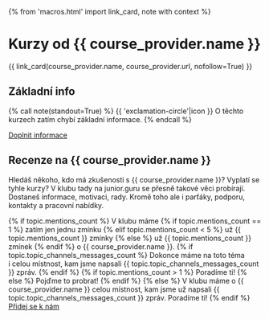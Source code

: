 {% from 'macros.html' import link_card, note with context %}


# Kurzy od {{ course_provider.name }}

{{ link_card(course_provider.name, course_provider.url, nofollow=True) }}

## Základní info

{% call note(standout=True) %}
  {{ 'exclamation-circle'|icon }} O těchto kurzech zatím chybí základní informace.
{% endcall %}

<div class="standout text-center">
  <a class="btn btn-lg btn-outline-primary" href="{{ course_provider.edit_url }}">
    Doplnit informace
  </a>
</div>


## Recenze na {{ course_provider.name }}

Hledáš někoho, kdo má zkušenosti s {{ course_provider.name }}?
Vyplatí se tyhle kurzy?
V klubu tady na junior.guru se přesně takové věci probírají.
Dostaneš informace, motivaci, rady.
Kromě toho ale i parťáky, podporu, kontakty a pracovní nabídky.

<!-- Diskutuj v klubu pro začátečníky, kde najdeš pomoc, motivaci, kamarády, práci. -->

<div>
{% if topic.mentions_count %}
  V klubu máme
  {% if topic.mentions_count == 1 %}
    zatím jen jednu zmínku
  {% elif topic.mentions_count < 5 %}
    už {{ topic.mentions_count }} zmínky
  {% else %}
    už {{ topic.mentions_count }} zmínek
  {% endif %}
  o {{ course_provider.name }}.
  {% if topic.topic_channels_messages_count %}
    Dokonce máme na toto téma i celou místnost, kam jsme napsali {{ topic.topic_channels_messages_count }} zpráv.
  {% endif %}
  {% if topic.mentions_count > 1 %}
    Poradíme ti!
  {% else %}
    Pojďme to probrat!
  {% endif %}
{% else %}
  V klubu máme o {{ course_provider.name }} celou místnost, kam jsme už napsali {{ topic.topic_channels_messages_count }} zpráv.
  Poradíme ti!
{% endif %}
</div>

<div class="standout text-center">
  <a class="btn btn-lg btn-outline-primary" href="{{ pages|docs_url('club.md')|url }}">
    Přidej se k nám
  </a>
</div>
